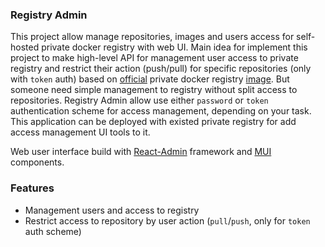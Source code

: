 ### Registry Admin
This  project allow manage repositories, images and users access  for self-hosted private docker registry with web UI. 
Main idea for implement this project to make high-level API for management user access to private registry 
and restrict their action (push/pull) for specific repositories (only with `token` auth) based 
on [official](https://docs.docker.com/registry/) private docker registry [image](https://hub.docker.com/_/registry). 
But someone need simple management to registry without split access to repositories. 
Registry Admin allow use either `password` or `token` authentication scheme for access management, 
depending on your task.  This application can be deployed with existed private registry for add access management 
UI tools to it.

Web user interface build with [React-Admin](https://marmelab.com/react-admin) framework and [MUI](https://mui.com/) components.

### Features
* Management users and access to registry
* Restrict access to repository by user action (`pull`/`push`, only for `token` auth scheme)


